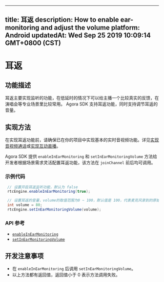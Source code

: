 
---
title: 耳返
description: How to enable ear-monitoring and adjust the volume
platform: Android
updatedAt: Wed Sep 25 2019 10:09:14 GMT+0800 (CST)
---
# 耳返
## 功能描述
耳返主要实现监听的功能，在低延时的情况下可以给主播一个比较真实的反馈，在演唱会等专业场景里比较常用。
Agora SDK 支持耳返功能，同时支持调节耳返的音量。

## 实现方法

在实现耳返功能前，请确保已在你的项目中实现基本的实时音视频功能。详见[实现音视频通话](../../cn/Video/start_call_android.md)或[实现互动直播](../../cn/Video/start_live_android.md)。

Agora SDK 提供 `enableInEarMonitoring` 和 `setInEarMonitoringVolume` 方法给开发者根据场景需求灵活配置耳返功能，该方法在 `joinChannel` 前后均可调用。

### 示例代码

```java
 // 设置开启耳返监听功能，默认为 false
 rtcEngine.enableInEarMonitoring(true);

 // 设置耳返的音量，volume的取值范围为0 ~ 100，默认值是 100，代表麦克风录到的原始音量
 int volume = 80;
 rtcEngine.setInEarMonitoringVolume(volume);
```

### API 参考

- [`enableInEarMonitoring`](https://docs.agora.io/cn/Video/API%20Reference/java/classio_1_1agora_1_1rtc_1_1_rtc_engine.html#aeb014fcf7ec84291b9b39621e09772ea)
- [`setInEarMonitoringVolume`](https://docs.agora.io/cn/Video/API%20Reference/java/classio_1_1agora_1_1rtc_1_1_rtc_engine.html#af71afdf140660b10c4fb0c40029c432d)

## 开发注意事项

- 在 `enableInEarMonitoring` 后调用 `setInEarMonitoringVolume`。
- 以上方法都有返回值，返回值小于 0 表示方法调用失败。


